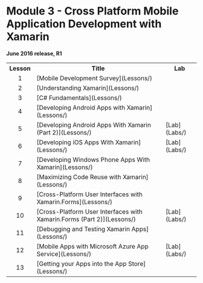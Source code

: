 <html lang="en">
   <head>
      <meta charset="utf-8">
      <meta http-equiv="X-UA-Compatible" content="IE=edge">
      <meta name="viewport" content="width=device-width, initial-scale=1">
	    <link rel="stylesheet" href="style.css">
   </head>
   <body id="home">
      <div class="container">
         <div class="jumbotron">
            <h1>Module 3 - Cross Platform Mobile Application Development with Xamarin</h1>
            <p><b>June 2016 release, R1</b>
         </div>
      </div>
      <div class="panel-body">
               <table class="table table-bordered table-hover">
                  <col>
                  <col>
                  <col>
                  <tr>
                     <th>Lesson</th>
                     <th align="center">Title</th>
                     <th>Lab</th>
                  </tr>
                  <tr>
                     <td align="center">1</td>
                     <td>[Mobile Development Survey](Lessons/)</td>
                     <td></td>
                  </tr>
                  <tr>
                     <td align="center">2</td>
                     <td>[Understanding Xamarin](Lessons/)</td>
                     <td></td>
                  </tr>
                  <tr>
                     <td align="center">3</td>
                     <td>[C# Fundamentals](Lessons/)</td>
                     <td></td>
                  </tr>
                  <tr>
                     <td align="center">4</td>
                     <td>[Developing Android Apps with Xamarin](Lessons/)</td>
                     <td></td>
                  </tr>
                  <tr>
                     <td align="center">5</td>
                     <td>[Developing Android Apps With Xamarin (Part 2)](Lessons/)</td>
                     <td>[Lab](Labs/)</td>
                  </tr>
                  <tr>
                     <td align="center">6</td>
                     <td>[Developing iOS Apps With Xamarin](Lessons/)</td>
                     <td>[Lab](Labs/)</td>
                  </tr>
                  <tr>
                     <td align="center">7</td>
                     <td>[Developing Windows Phone Apps With Xamarin](Lessons/)</td>
                     <td></td>
                  </tr>
                  <tr>
                     <td align="center">8</td>
                     <td>[Maximizing Code Reuse with Xamarin](Lessons/)</td>
                     <td></td>
                  </tr>
                  <tr>
                     <td align="center">9</td>
                     <td>[Cross-Platform User Interfaces with Xamarin.Forms](Lessons/)</td>
                     <td></td>
                  </tr>
                  <tr>
                     <td align="center">10</td>
                     <td>[Cross-Platform User Interfaces with Xamarin.Forms (Part 2)](Lessons/)</td>
                     <td>[Lab](Labs/)</td>
                  </tr>
                  <tr>
                     <td align="center">11</td>
                     <td>[Debugging and Testing Xamarin Apps](Lessons/)</td>
                     <td></td>
                  </tr>
                  <tr>
                     <td align="center">12</td>
                     <td>[Mobile Apps with Microsoft Azure App Service](Lessons/)</td>
                     <td>[Lab](Labs/)</td>
                  </tr>
                  <tr>
                     <td align="center">13</td>
                     <td>[Getting your Apps into the App Store](Lessons/)</td>
                     <td></td>
                  </tr>
            </table>
        </div>
     </body>
</html>
